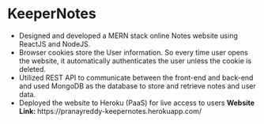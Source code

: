 # KeeperNotes

<ul>
<li> Designed and developed a MERN stack online Notes website using ReactJS and NodeJS. </li>
<li>Browser cookies store the User information. So every time user opens the website, it automatically authenticates the user unless the cookie is deleted.</li>
<li>Utilized REST API to communicate between the front-end and back-end and used MongoDB as the database to store and retrieve notes and user data.</li>
<li>Deployed the website to Heroku (PaaS) for live access to users <b> Website Link: </b> https://pranayreddy-keepernotes.herokuapp.com/</li>

</ul>


